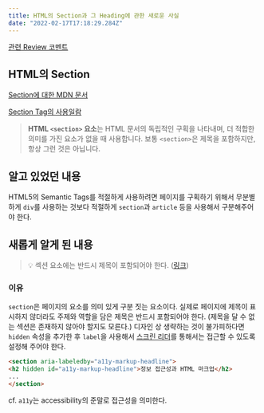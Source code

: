 ```yaml
---
title: HTML의 Section과 그 Heading에 관한 새로운 사실
date: "2022-02-17T17:18:29.284Z"
---
```


[관련 Review 코멘트](https://github.com/woowacourse/javascript-racingcar/pull/77#discussion_r805353358)

## HTML의 Section

[Section에 대한 MDN 문서](https://developer.mozilla.org/ko/docs/Web/HTML/Element/section)

[Section Tag의 사용일람](https://developer.mozilla.org/ko/docs/Web/HTML/Element/section#%EC%82%AC%EC%9A%A9_%EC%9D%BC%EB%9E%8C)

> **HTML `<section>` 요소**는 HTML 문서의 독립적인 구획을 나타내며, 더 적합한 의미를 가진 요소가 없을 때 사용합니다. 보통 `<section>`은 제목을 포함하지만, 항상 그런 것은 아닙니다.
> 

## 알고 있었던 내용

HTML5의 Semantic Tags를 적절하게 사용하려면 페이지를 구획하기 위해서 무분별하게 `div`를 사용하는 것보다 적절하게 `section`과 `article` 등을 사용해서 구분해주어야 한다.

## 새롭게 알게 된 내용


> 💡 섹션 요소에는 반드시 제목이 포함되어야 한다. ([링크](https://velog.io/@apricotsoul/HTML-section요소-main-요소))

### 이유

`section`은 페이지의 요소를 의미 있게 구분 짓는 요소이다. 실제로 페이지에 제목이 표시하지 않더라도 주제와 역할을 담은 제목은 반드시 포함되어야 한다. (제목을 달 수 없는 섹션은 존재하지 않아야 할지도 모른다.) 디자인 상 생략하는 것이 불가피하다면 `hidden` 속성을 추가한 후 `label`을 사용해서 [스크린 리더](https://ko.wikipedia.org/wiki/%EC%8A%A4%ED%81%AC%EB%A6%B0_%EB%A6%AC%EB%8D%94)를 통해서는 접근할 수 있도록 설정해 주어야 한다.

```html
<section aria-labeledby="a11y-markup-headline">
<h2 hidden id="a11y-markup-headline">정보 접근성과 HTML 마크업</h2>
...
</section>
```

cf. `a11y`는 accessibility의 준말로 접근성을 의미한다.